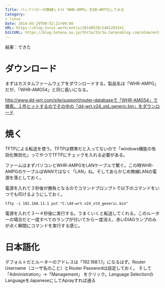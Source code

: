 ```yaml
---
Title: バッファローの無線ＬＡＮ「WHR-AMPG」をDD-WRT化してみる
Category:
- linux
Date: 2014-05-29T00:52:21+09:00
URL: https://blog.turai.work/entry/20140529/1401292341
EditURL: https://blog.hatena.ne.jp/thr3a/thr3a.hatenablog.com/atom/entry/12921228815725143100
---
```


結果：できた

# ダウンロード
まずはカスタムファームウェアをダウンロードする。製品名は「WHR-AMPG」だが、「WHR-AMG54」と同じ扱いになる。

http://www.dd-wrt.com/site/support/router-databaseで「WHR-AMG54」で検索。１件ヒットするのでその中の「dd-wrt.v24_std_generic.bin」をダウンロード

# 焼く
TFTPによる転送を使う。TFTPは標準だと入ってないので「windows機能の有効化無効化」ってやつでTFTPにチェックを入れる必要がある。

ファームはまずパソコンとWHR-AMPGをLANケーブルで繋ぐ。この時WHR-AMPGのケーブルはWANではなく「LAN」ね。そしてあらかじめ無線LANの電源を落としておく。

電源を入れて３秒後が勝負となるのでコマンドプロンプトで以下のコマンドをいつでも叩けるようにしておく。
```
tftp -i 192.168.11.1 put "C:\dd-wrt.v24_std_generic.bin"
```
電源を入れて３～４秒後に実行する。うまくいくと転送してくれる。このルーターの場合だと一度すべてのランプが付いてから一度消え、赤いDIAGランプのみが点く瞬間にコマンドを実行する感じ。

# 日本語化
デフォルトだとルーターのアドレスは「192.168.1.1」になるはず。Router Username（ユーザ名のこと）とRouter Passwordは設定しておく。
そして「Administration」→「Management」 をクリック。Language SelectionのLanguageをJapaneseにしてAprayすれば通る
